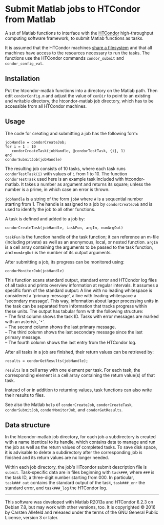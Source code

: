 # Submit Matlab jobs to HTCondor from Matlab

A set of Matlab functions to interface with the
[HTCondor](http://research.cs.wisc.edu/htcondor/) high-throughput computing
software framework, to submit Matlab functions as tasks.

It is assumed that the HTCondor machines [share a filesystem](http://research.cs.wisc.edu/htcondor/manual/v8.2.3/2_5Submitting_Job.html#SECTION00353000000000000000) and that all machines have access to the resources necessary to run the tasks. The functions use the HTCondor commands `condor_submit` and `condor_config_val`.

## Installation

Put the htcondor-matlab functions into a directory on the Matlab path. Then edit `condorConfig.m` and adjust the value of `conDir` to point to an existing and writable directory, the htcondor-matlab job directory, which has to be accessible from all HTCondor machines.

## Usage

The code for creating and submitting a job has the following form:

    jobHandle = condorCreateJob;
    for i = 1 : 10
       condorCreateTask(jobHandle, @condorTestTask, {i}, 1)
    end
    condorSubmitJob(jobHandle)

The resulting job consists of 10 tasks, where each task runs `condorTestTask(i)` with values of `i` from 1 to 10. The function `condorTestTask` used here is an example task included with htcondor-matlab. It takes a number as argument and returns its square; unless the number is a prime, in which case an error is thrown.

`jobhandle` is a string of the form `job#` where `#` is a sequential number starting from 1. The handle is assigned to a job by `condorCreateJob` and is used to identify the job to all other functions.

A task is defined and added to a job by:

    condorCreateTask(jobHandle, taskFun, argIn, numArgOut)

`taskFun` is the function handle of the task function; it can reference an m-file (including private) as well as an anonymous, local, or nested function. `argIn` is a cell array containing the arguments to be passed to the task function, and `numArgOut` is the number of its output arguments.

After submitting a job, its progress can be monitored using:

    condorMonitorJob(jobHandle)

This function scans standard output, standard error and HTCondor log files of all tasks and prints overview information at regular intervals. It assumes a specific form of the standard output: A line with no leading whitespace is considered a 'primary message', a line with leading whitespace a 'secondary message'. This way, information about larger processing units in the task can be separated from information that tracks progress within these units. The output has tabular form with the following structure:  
– The first column shows the task ID. Tasks with error messages are marked with an asterisk, '`*`'.  
– The second column shows the last primary message.  
– The third column shows the last secondary message since the last primary message.  
– The fourth column shows the last entry from the HTCondor log.

After all tasks in a job are finished, their return values can be retrieved by:

    results = condorGetResults(jobHandle);

`results` is a cell array with one element per task. For each task, the corresponding element is a cell array containing the return value(s) of that task.

Instead of or in addition to returning values, task functions can also write their results to files.

See also the Matlab `help` of `condorCreateJob`, `condorCreateTask`, `condorSubmitJob`, `condorMonitorJob`, and `condorGetResults`.

## Data structure

In the htcondor-matlab job directory, for each job a subdirectory is created with a name identical to its handle, which contains data to manage and run the job as well as the return values of completed tasks. To save disk space, it is advisable to delete a subdirectory after the corresponding job is finished and its return values are no longer needed.

Within each job directory, the job's HTcondor submit description file is `submit`. Task-specific data are in files beginning with `task###`, where `###` is the task ID, a three-digit number starting from 000. In particular, `task###_out` contains the standard output of the task, `task###_err` the standard error, and `task###_log` the HTCondor log.

***

This software was developed with Matlab R2013a and HTCondor 8.2.3 on Debian 7.8, but may work with other versions, too.
It is copyrighted © 2016 by Carsten Allefeld and released under the terms of the
GNU General Public License, version 3 or later.
